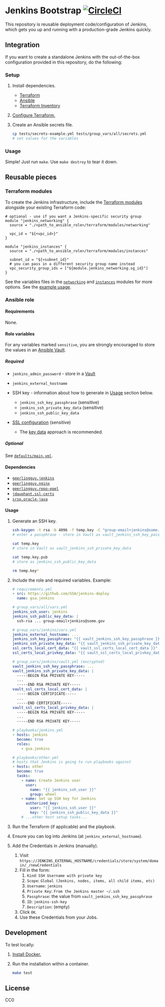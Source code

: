 # Jenkins Bootstrap [![CircleCI](https://circleci.com/gh/GSA/jenkins-deploy.svg?style=svg)](https://circleci.com/gh/GSA/jenkins-deploy)

This repository is reusable deployment code/configuration of Jenkins, which gets you up and running with a production-grade Jenkins quickly.

## Integration

If you want to create a standalone Jenkins with the out-of-the-box configuration provided in this repository, do the following:

### Setup

1. Install dependencies.
    * [Terraform](https://www.terraform.io/)
    * [Ansible](http://docs.ansible.com/ansible/intro_installation.html)
    * [Terraform Inventory](https://github.com/adammck/terraform-inventory)
1. [Configure Terraform.](https://www.terraform.io/docs/providers/aws/#authentication)
1. Create an Ansible secrets file.

    ```sh
    cp tests/secrets-example.yml tests/group_vars/all/secrets.yml
    # set values for the variables
    ```

### Usage

Simple! Just run `make`. Use `make destroy` to tear it down.

## Reusable pieces

### Terraform modules

To create the Jenkins infrastructure, include the [Terraform modules](https://www.terraform.io/docs/modules/index.html) alongside your existing Terraform code:

```hcl
# optional - use if you want a Jenkins-specific security group
module "jenkins_networking" {
  source = "./<path_to_ansible_role>/terraform/modules/networking"

  vpc_id = "${<vpc_id>}"
}

module "jenkins_instances" {
  source = "./<path_to_ansible_role>/terraform/modules/instances"

  subnet_id = "${<subnet_id}"
  # you can pass in a different security group name instead
  vpc_security_group_ids = ["${module.jenkins_networking.sg_id}"]
}
```

See the variables files in the [`networking`](terraform/modules/networking/vars.tf) and [`instances`](terraform/modules/instances/vars.tf) modules for more options. See the [example usage](terraform/aws.tf).

### Ansible role

#### Requirements

None.

#### Role variables

For any variables marked `sensitive`, you are strongly encouraged to store the values in an [Ansible Vault](https://docs.ansible.com/ansible/playbooks_vault.html).

##### Required

* `jenkins_admin_password` - store in a [Vault](https://docs.ansible.com/ansible/playbooks_vault.html)
* `jenkins_external_hostname`

* SSH key - information about how to generate in [Usage](#usage) section below.
    * `jenkins_ssh_key_passphrase` (sensitive)
    * `jenkins_ssh_private_key_data` (sensitive)
    * `jenkins_ssh_public_key_data`
* [SSL configuration](https://github.com/jdauphant/ansible-role-ssl-certs#examples) (sensitive)
    * The [key data](https://github.com/jdauphant/ansible-role-ssl-certs#example-to-deploy-a-ssl-certificate-stored-in-variables) approach is recommended.

##### Optional

See [`defaults/main.yml`](defaults/main.yml).

#### Dependencies

* [`geerlingguy.jenkins`](https://galaxy.ansible.com/geerlingguy/jenkins/)
* [`geerlingguy.nginx`](https://galaxy.ansible.com/geerlingguy/nginx/)
* [`geerlingguy.repo-epel`](https://galaxy.ansible.com/geerlingguy/repo-epel/)
* [`jdauphant.ssl-certs`](https://galaxy.ansible.com/jdauphant/ssl-certs/)
* [`srsp.oracle-java`](https://galaxy.ansible.com/srsp/oracle-java/)

#### Usage

1. Generate an SSH key.

    ```sh
    ssh-keygen -t rsa -b 4096 -f temp.key -C "group-email+jenkins@some.gov"
    # enter a passphrase - store in Vault as vault_jenkins_ssh_key_passphrase

    cat temp.key
    # store in Vault as vault_jenkins_ssh_private_key_data

    cat temp.key.pub
    # store as jenkins_ssh_public_key_data

    rm temp.key*
    ```

1. Include the role and required variables. Example:

    ```yaml
    # requirements.yml
    - src: https://github.com/GSA/jenkins-deploy
      name: gsa.jenkins

    # group_vars/all/vars.yml
    jenkins_ssh_user: jenkins
    jenkins_ssh_public_key_data: |
      ssh-rsa ... group-email+jenkins@some.gov

    # group_vars/jenkins/vars.yml
    jenkins_external_hostname: ...
    jenkins_ssh_key_passphrase: "{{ vault_jenkins_ssh_key_passphrase }}"
    jenkins_ssh_private_key_data: "{{ vault_jenkins_ssh_private_key_data }}"
    ssl_certs_local_cert_data: "{{ vault_ssl_certs_local_cert_data }}"
    ssl_certs_local_privkey_data: "{{ vault_ssl_certs_local_privkey_data }}"

    # group_vars/jenkins/vault.yml (encrypted)
    vault_jenkins_ssh_key_passphrase: ...
    vault_jenkins_ssh_private_key_data: |
      -----BEGIN RSA PRIVATE KEY-----
      ...
      -----END RSA PRIVATE KEY-----
    vault_ssl_certs_local_cert_data: |
      -----BEGIN CERTIFICATE-----
      ...
      -----END CERTIFICATE-----
    vault_ssl_certs_local_privkey_data: |
      -----BEGIN RSA PRIVATE KEY-----
      ...
      -----END RSA PRIVATE KEY-----

    # playbooks/jenkins.yml
    - hosts: jenkins
      become: true
      roles:
        - gsa.jenkins

    # playbooks/other.yml
    # hosts that Jenkins is going to run playbooks against
    - hosts: other
      become: true
      tasks:
        - name: Create Jenkins user
          user:
            name: "{{ jenkins_ssh_user }}"
            group: wheel
        - name: Set up SSH key for Jenkins
          authorized_key:
            user: "{{ jenkins_ssh_user }}"
            key: "{{ jenkins_ssh_public_key_data }}"
        # ...other host setup tasks...
    ```

1. Run the Terraform (if applicable) and the playbook.
1. Ensure you can log into Jenkins (at `jenkins_external_hostname`).
1. Add the Credentials in Jenkins (manually).
    1. Visit `https://JENKINS_EXTERNAL_HOSTNAME/credentials/store/system/domain/_/newCredentials`
    1. Fill in the form:
        1. `Kind`: `SSH Username with private key`
        1. `Scope`: `Global (Jenkins, nodes, items, all child items, etc)`
        1. `Username`: `jenkins`
        1. `Private Key`: `From the Jenkins master ~/.ssh`
        1. `Passphrase`: the value from `vault_jenkins_ssh_key_passphrase`
        1. `ID`: `jenkins-ssh-key`
        1. `Description`: (empty)
    1. Click `OK`.
    1.  Use these Credentials from your Jobs.

## Development

To test locally:

1. [Install Docker.](https://www.docker.com/community-edition#/download)
1. Run the installation within a container.

    ```sh
    make test
    ```

## License

CC0
